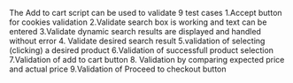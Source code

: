 The Add to cart script can be used to validate 9 test cases
1.Accept button for cookies validation 
2.Validate search box is working and text can be entered
3.Validate dynamic search results are displayed and handled without error
4. Validate desired search result
5.validation of selecting (clicking) a desired product 
6.Validation of successfull product selection
7.Validation of add to cart button
8. Validation by comparing expected price and actual price
9.Validation of Proceed to checkout button
